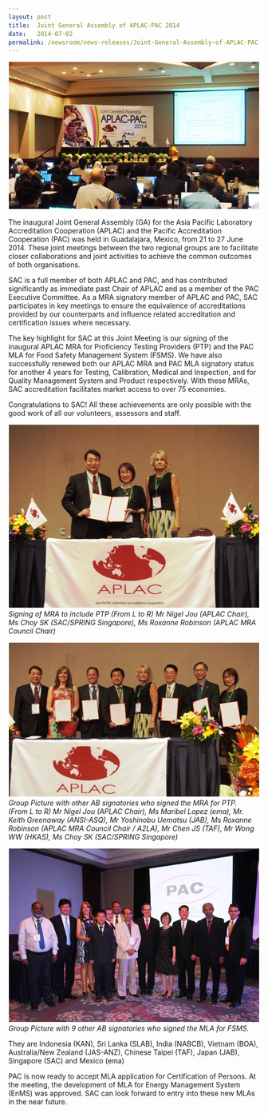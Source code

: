 ```yaml
---
layout: post
title:  Joint General Assembly of APLAC-PAC 2014
date:   2014-07-02
permalink: /newsroom/news-releases/Joint-General-Assembly-of-APLAC-PAC-2014
---
```


![APLACPic1](/images/press-release/photos/APLAC-pic1.jpg)

The inaugural Joint General Assembly (GA) for the Asia Pacific Laboratory Accreditation Cooperation (APLAC) and the Pacific Accreditation Cooperation (PAC) was held in Guadalajara, Mexico, from 21 to 27 June 2014.  These joint meetings between the two regional groups are to facilitate closer collaborations and joint activities to achieve the common outcomes of both organisations.
 
SAC is a full member of both APLAC and PAC, and has contributed significantly as immediate past Chair of APLAC and as a member of the PAC Executive Committee.  As a MRA signatory member of APLAC and PAC, SAC participates in key meetings to ensure the equivalence of accreditations provided by our counterparts and influence related accreditation and certification issues where necessary.
 
The key highlight for SAC at this Joint Meeting is our signing of the inaugural APLAC MRA for Proficiency Testing Providers (PTP) and the PAC MLA for Food Safety Management System (FSMS).  We have also successfully renewed both our APLAC MRA and PAC MLA signatory status for another 4 years for Testing, Calibration, Medical and Inspection, and for Quality Management System and Product respectively.  With these MRAs, SAC accreditation facilitates market access to over 75 economies.
 
Congratulations to SAC! All these achievements are only possible with the good work of all our volunteers, assessors and staff.

![APLACPic2](/images/press-release/photos/APLAC-pic2.jpg)
_Signing of MRA to include PTP
(From L to R) Mr Nigel Jou (APLAC Chair), Ms Choy SK (SAC/SPRING Singapore), Ms Roxanne Robinson (APLAC MRA Council Chair)_

![APLACPic3](/images/press-release/photos/APLAC-pic3.jpg)
_Group Picture with other AB signatories who signed the MRA for PTP.  
 (From L to R) Mr Nigel Jou (APLAC Chair), Ms Maribel Lopez (ema), Mr. Keith Greenaway (ANSI-ASQ), Mr Yoshinobu Uematsu (JAB), Ms Roxanne Robinson (APLAC MRA Council Chair / A2LA), Mr Chen JS (TAF), Mr Wong WW (HKAS), Ms Choy SK (SAC/SPRING Singapore)_
 
 ![APLACPic4](/images/press-release/photos/APLAC-pic4.jpg)
_Group Picture with 9 other AB signatories who signed the MLA for FSMS._
 
They are Indonesia (KAN), Sri Lanka (SLAB), India (NABCB), Vietnam (BOA), Australia/New Zealand (JAS-ANZ), Chinese Taipei (TAF), Japan (JAB), Singapore (SAC) and Mexico (ema)
 
PAC is now ready to accept MLA application for Certification of Persons.  At the meeting, the development of MLA for Energy Management System (EnMS) was approved.  SAC can look forward to entry into these new MLAs in the near future.
